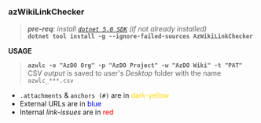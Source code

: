 ### azWikiLinkChecker

> _**pre-req**: install [`dotnet 5.0 SDK`](https://dotnet.microsoft.com/download/dotnet/5.0) (if not already installed)_   
**`dotnet tool install -g --ignore-failed-sources AzWikiLinkChecker`**   

**USAGE**
> **`azwlc -o "AzDO Org" -p "AzDO Project" -w "AzDO Wiki" -t "PAT"`**   
> CSV _output_ is saved to user's _Desktop_ folder with the name `azwlc_***.csv`

- `.attachments` & `anchors (#)` are in <font color="gold">dark-yellow</font>   
- External URLs are in <font color="blue">blue</font>   
- Internal _link-issues_ are in <font color="red">red</font>   